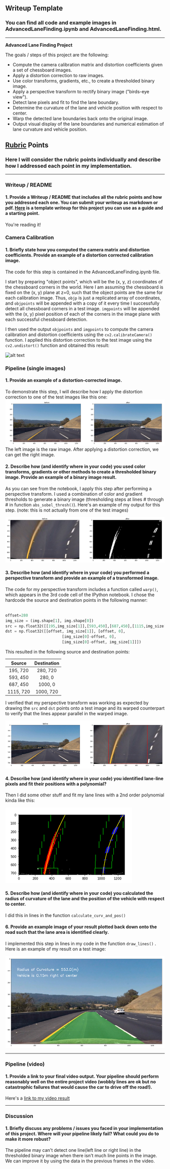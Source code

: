 ## Writeup Template

### You can find all code and example images in AdvancedLaneFinding.ipynb and AdvancedLaneFinding.html.

---

**Advanced Lane Finding Project**

The goals / steps of this project are the following:

* Compute the camera calibration matrix and distortion coefficients given a set of chessboard images.
* Apply a distortion correction to raw images.
* Use color transforms, gradients, etc., to create a thresholded binary image.
* Apply a perspective transform to rectify binary image ("birds-eye view").
* Detect lane pixels and fit to find the lane boundary.
* Determine the curvature of the lane and vehicle position with respect to center.
* Warp the detected lane boundaries back onto the original image.
* Output visual display of the lane boundaries and numerical estimation of lane curvature and vehicle position.

[//]: # (Image References)

[image1]: ./examples/undistort_output.png "Undistorted"
[image2]: ./output_images/cal_before_after.png "Road Transformed"
[image3]: ./output_images/thresh_bf.png "Binary Example"
[image4]: ./output_images/view_trans_bf.png "Warp Example"
[image5]: ./output_images/drawline.png "Fit Visual"
[image6]: ./output_images/result.png "Output"
[video1]: ./test_videos_output/project_video_output.mp4 "Video"

## [Rubric](https://review.udacity.com/#!/rubrics/571/view) Points

### Here I will consider the rubric points individually and describe how I addressed each point in my implementation.  

---

### Writeup / README

#### 1. Provide a Writeup / README that includes all the rubric points and how you addressed each one.  You can submit your writeup as markdown or pdf.  [Here](https://github.com/udacity/CarND-Advanced-Lane-Lines/blob/master/writeup_template.md) is a template writeup for this project you can use as a guide and a starting point.  

You're reading it!

### Camera Calibration

#### 1. Briefly state how you computed the camera matrix and distortion coefficients. Provide an example of a distortion corrected calibration image.

The code for this step is contained in the AdvancedLaneFinding.ipynb file.

I start by preparing "object points", which will be the (x, y, z) coordinates of the chessboard corners in the world. Here I am assuming the chessboard is fixed on the (x, y) plane at z=0, such that the object points are the same for each calibration image.  Thus, `objp` is just a replicated array of coordinates, and `objpoints` will be appended with a copy of it every time I successfully detect all chessboard corners in a test image.  `imgpoints` will be appended with the (x, y) pixel position of each of the corners in the image plane with each successful chessboard detection.  

I then used the output `objpoints` and `imgpoints` to compute the camera calibration and distortion coefficients using the `cv2.calibrateCamera()` function.  I applied this distortion correction to the test image using the `cv2.undistort()` function and obtained this result: 

![alt text][image1]

### Pipeline (single images)

#### 1. Provide an example of a distortion-corrected image.

To demonstrate this step, I will describe how I apply the distortion correction to one of the test images like this one:
![alt text][image2]
The left image is the raw image. After applying a distortion correction, we can get the right image.

#### 2. Describe how (and identify where in your code) you used color transforms, gradients or other methods to create a thresholded binary image.  Provide an example of a binary image result.

As you can see from the notebook, I apply this step after performing a perspective transform. I used a combination of color and gradient thresholds to generate a binary image (thresholding steps at lines # through # in function `abs_sobel_thresh()`).  Here's an example of my output for this step.  (note: this is not actually from one of the test images) 

![alt text][image3]

#### 3. Describe how (and identify where in your code) you performed a perspective transform and provide an example of a transformed image.

The code for my perspective transform includes a function called `warp()`, which appears in the 3rd code cell of the IPython notebook. I chose the hardcode the source and destination points in the following manner:

```python

offset=280
img_size = (img.shape[1], img.shape[0])
src = np.float32([[195,img_size[1]],[593,450],[687,450],[1115,img_size[1]]])
dst = np.float32([[offset, img_size[1]], [offset, 0], 
                         [img_size[0]-offset, 0], 
                         [img_size[0]-offset, img_size[1]]])
```

This resulted in the following source and destination points:

| Source        | Destination   | 
|:-------------:|:-------------:| 
| 195, 720      | 280, 720        | 
| 593, 450      | 280, 0      |
| 687, 450     | 1000, 0      |
| 1115, 720      | 1000, 720        |

I verified that my perspective transform was working as expected by drawing the `src` and `dst` points onto a test image and its warped counterpart to verify that the lines appear parallel in the warped image.

![alt text][image4]

#### 4. Describe how (and identify where in your code) you identified lane-line pixels and fit their positions with a polynomial?

Then I did some other stuff and fit my lane lines with a 2nd order polynomial kinda like this:

![alt text][image5]

#### 5. Describe how (and identify where in your code) you calculated the radius of curvature of the lane and the position of the vehicle with respect to center.

I did this in lines in the function `calculate_curv_and_pos()`

#### 6. Provide an example image of your result plotted back down onto the road such that the lane area is identified clearly.

I implemented this step in lines in my code in the function `draw_lines()` .  Here is an example of my result on a test image:

![alt text][image6]

---

### Pipeline (video)

#### 1. Provide a link to your final video output.  Your pipeline should perform reasonably well on the entire project video (wobbly lines are ok but no catastrophic failures that would cause the car to drive off the road!).

Here's a [link to my video result](./test_videos_output/project_video_output.mp4)

---

### Discussion

#### 1. Briefly discuss any problems / issues you faced in your implementation of this project.  Where will your pipeline likely fail?  What could you do to make it more robust?

The pipeline may can't detect one line(left line or right line) in the thresholded binary image when there isn't much line points in the image. We can improve it by using the data in the previous frames in the video.  
